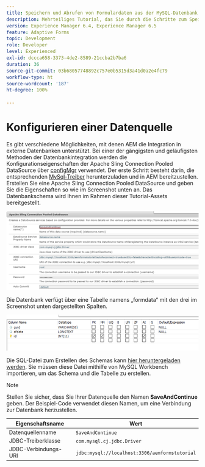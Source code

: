 ```yaml
---
title: Speichern und Abrufen von Formulardaten aus der MySQL-Datenbank – Konfigurieren der Datenquelle
description: Mehrteiliges Tutorial, das Sie durch die Schritte zum Speichern und Abrufen von Formulardaten führt
version: Experience Manager 6.4, Experience Manager 6.5
feature: Adaptive Forms
topic: Development
role: Developer
level: Experienced
exl-id: dccca658-3373-4de2-8589-21ccba2b7ba6
duration: 36
source-git-commit: 03b68057748892c757e0b5315d3a41d0a2e4fc79
workflow-type: ht
source-wordcount: '187'
ht-degree: 100%

---
```


# Konfigurieren einer Datenquelle

Es gibt verschiedene Möglichkeiten, mit denen AEM die Integration in externe Datenbanken unterstützt. Bei einer der gängigsten und geläufigsten Methoden der Datenbankintegration werden die Konfigurationseigenschaften der Apache Sling Connection Pooled DataSource über [configMgr](http://localhost:4502/system/console/configMgr) verwendet.
Der erste Schritt besteht darin, die entsprechenden [MySql-Treiber](https://mvnrepository.com/artifact/mysql/mysql-connector-java) herunterzuladen und in AEM bereitzustellen.
Erstellen Sie eine Apache Sling Connection Pooled DataSource und geben Sie die Eigenschaften so wie im Screenshot unten an. Das Datenbankschema wird Ihnen im Rahmen dieser Tutorial-Assets bereitgestellt.

![data-source](assets/save-continue.PNG)

Die Datenbank verfügt über eine Tabelle namens „formdata“ mit den drei im Screenshot unten dargestellten Spalten.

![data-base](assets/data-base-tables.PNG)

Die SQL-Datei zum Erstellen des Schemas kann [hier heruntergeladen werden](assets/form-data-db.sql). Sie müssen diese Datei mithilfe von MySQL Workbench importieren, um das Schema und die Tabelle zu erstellen.

>[!NOTE]
>Stellen Sie sicher, dass Sie Ihrer Datenquelle den Namen **SaveAndContinue** geben. Der Beispiel-Code verwendet diesen Namen, um eine Verbindung zur Datenbank herzustellen.

| Eigenschaftsname | Wert |
| ------------------------|---------------------------------------|
| Datenquellenname | `SaveAndContinue` |
| JDBC-Treiberklasse | `com.mysql.cj.jdbc.Driver` |
| JDBC-Verbindungs-URI | `jdbc:mysql://localhost:3306/aemformstutorial` |
